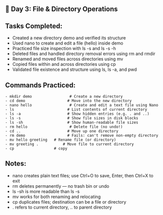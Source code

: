 
## 📄 Day 3: File & Directory Operations

## Tasks Completed:

- Created a new directory demo and verified its structure  
- Used nano to create and edit a file (hello) inside demo  
- Practiced file size inspection with ls -s and ls -s -h  
- Deleted files and handled directory removal errors using rm and rmdir  
- Renamed and moved files across directories using mv  
- Copied files within and across directories using cp  
- Validated file existence and structure using ls, ls -a, and pwd

## Commands Practiced:

```
- mkdir demo                 # Create a new directory
- cd demo                   # Move into the new directory
- nano hello                 # Create and edit a text file using Nano
- ls                        # List contents of current directory
- ls -a                     # Show hidden entries (e.g. . and ..)
- ls -s                     # Show file sizes in disk blocks
- ls -sh                    # Show human-readable file sizes
- rm hello                   # Delete file (no undo!)
- cd ..                     # Move up one directory
- rm demo                   # Fails: can't remove non-empty directory
- mv hello greeting   # Rename file (or directory)
- mv greeting .           # Move file to current directory
- cp                  # copy

```
## Notes: 
- nano creates plain text files; use Ctrl+O to save, Enter, then Ctrl+X to exit
- rm deletes permanently — no trash bin or undo
- ls -sh is more readable than ls -s
- mv works for both renaming and relocating
- cp duplicates files; destination can be a file or directory
- . refers to current directory, .. to parent directory
